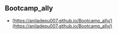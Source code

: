 ## Bootcamp_ally

  * [https://aniladepu007.github.io/Bootcamp_ally/](https://aniladepu007.github.io/Bootcamp_ally/) 
